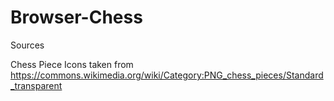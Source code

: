 # Browser-Chess

Sources

Chess Piece Icons taken from https://commons.wikimedia.org/wiki/Category:PNG_chess_pieces/Standard_transparent